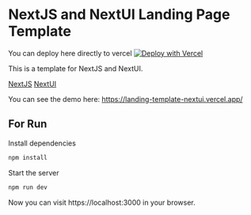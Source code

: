 # NextJS and NextUI Landing Page Template

You can deploy here directly to vercel [![Deploy with Vercel](https://vercel.com/button)](https://vercel.com/import/project?template=https://github.com/Siumauricio/landing-template-nextui)

This is a template for NextJS and NextUI. 

[NextJS](https://nextjs.org/) 
[NextUI](https://nextui.org/)

You can see the demo here: https://landing-template-nextui.vercel.app/

## For Run

Install dependencies
    
```bash
npm install
```

Start the server

        
```bash
npm run dev
```

Now you can visit https://localhost:3000 in your browser.
